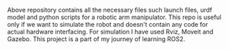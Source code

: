 Above repository contains all the necessary files such launch files, urdf model and python scripts for a robotic arm manipulator.
This repo is useful only if we want to simulate the robot and doesn't contain any code for actual hardware interfacing.
For simulation I have used Rviz, Moveit and Gazebo. This project is a part of my journey of learning ROS2.
